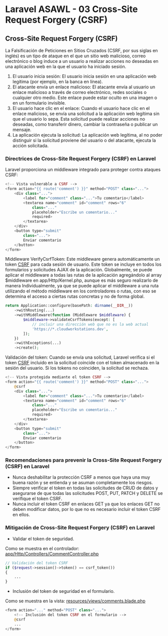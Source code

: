 # Laravel ASAWL - 03 Cross-Site Request Forgery (CSRF)

## Cross-Site Request Forgery (CSRF)

La Falsificación de Peticiones en Sitios Cruzados (CSRF, por sus siglas en inglés) es un tipo de ataque en el que un sitio web malicioso, correo electrónico o blog induce a un usuario a realizar acciones no deseadas en una aplicación web en la que el usuario ha iniciado sesión.

1.	El usuario inicia sesión: El usuario inicia sesión en una aplicación web legítima (por ejemplo, en la banca en línea).
2.	El atacante envía un enlace malicioso: El atacante envía al usuario un enlace malicioso a través de correo electrónico, redes sociales o cualquier otro medio. Este enlace puede estar oculto en una imagen o en un formulario invisible.
3.	El usuario hace clic en el enlace: Cuando el usuario hace clic en el enlace malicioso, se envía una solicitud a la aplicación web legítima sin que el usuario lo sepa. Esta solicitud puede realizar acciones no deseadas, como transferir dinero, cambiar la contraseña o publicar un mensaje.
4.	La aplicación ejecuta la solicitud: La aplicación web legítima, al no poder distinguir si la solicitud proviene del usuario o del atacante, ejecuta la acción solicitada.

### Directrices de Cross-Site Request Forgery (CSRF) en Laravel

Laravel proporciona un middleware integrado para proteger contra ataques CSRF:

```php
<!-- Vista vulnerable a CSRF -->
<form action="{{ route('comment') }}" method="POST" class="...">
    <div class="...">
        <label for="comment" class="...">Tu comentario</label>
        <textarea name="comment" id="comment" rows="6"
            class="..."
            placeholder="Escribe un comentario..."
            required>
        </textarea>
    </div>
    <button type="submit"
        class="...">
        Enviar comentario
    </button>
</form>
```

Middleware VerifyCsrfToken: Este middleware genera automáticamente un token [CSRF](https://laravel.com/docs/11.x/csrf) para cada sesión de usuario. Este token se incluye en todos los formularios y solicitudes AJAX de la aplicación. Globalmente, se puede aplicar el middleware a todas las rutas de la aplicación agregándolo al array $middleware en app/Http/Kernel.php, aunque es más seguro realizarlo de manera Individualmente, ya que se puede aplicar el middleware a una ruta utilizando el método middleware en los controladores o rutas, con eso se determina el acceso a ciertas rutas concretas y no de forma global.

```php
return Application::configure(basePath: dirname(__DIR__))
    ->withRouting(...)
    ->withMiddleware(function (Middleware $middleware) {
        $middleware->validateCsrfTokens(except: [
            // incluir una dirección web que no es la web actual
            'https://*.cloudworkstations.dev',
        ]);
    })
    ->withExceptions(...)
    ->create();
```

Validación del token: Cuando se envía una solicitud, Laravel verifica si el token [CSRF](https://laravel.com/docs/11.x/csrf) incluido en la solicitud coincide con el token almacenado en la sesión del usuario. Si los tokens no coinciden, la solicitud se rechaza.

```php
<!-- Vista protegida mediante el token CSRF -->
<form action="{{ route('comment') }}" method="POST" class="...">
    @csrf
    <div class="...">
        <label for="comment" class="...">Tu comentario</label>
        <textarea name="comment" id="comment" rows="6"
            class="..."
            placeholder="Escribe un comentario..."
            required>
        </textarea>
    </div>
    <button type="submit"
        class="...">
        Enviar comentario
    </button>
</form>
```

### Recomendaciones para prevenir la Cross-Site Request Forgery (CSRF) en Laravel

-	Nunca deshabilitar la protección CSRF a menos que haya una muy buena razón y se entienda y se asuman completamente los riesgos.
-	Siempre verificar el token en todas las solicitudes de CRUD de datos y asegurarse de que todas las solicitudes POST, PUT, PATCH y DELETE se verifique el token CSRF.
-	Nunca incluir el token CSRF en enlaces GET ya que los enlaces GET no deben modificar datos, por lo que no es necesario incluir el token CSRF en ellos.

### Mitigación de Cross-Site Request Forgery (CSRF) en Laravel

- Validar el token de seguridad.

Como se muestra en el controlador: [app/Http/Controllers/CommentController.php](./app/Http/Controllers/CommentController.php)

```php
// Validación del token CSRF
if ($request->session()->token() == csrf_token())
{
    ...
}
```

- Inclusión del token de seguridad en el formulario.

Como se muestra en la vista: [resources/views/comments.blade.php](./resources/views/comments.blade.php)

```php
<form action="..." method="POST" class="...">
    <!-- Inclusión del token CSRF en el formulario -->
    @csrf
    ...
</form>
```
